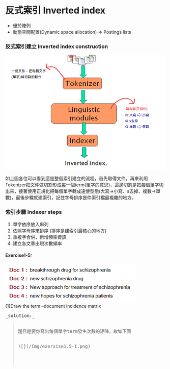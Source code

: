 # 反式索引 Inverted index

* 優於陣列
* 動態空間配置\(Dynamic space allocation\) =&gt; Postings lists

### 反式索引建立 Inverted index construction

![](/Img/Image05.png)

如上圖各位可以看到這是整個索引建立的流程，首先取得文件，再來利用Tokenizer把文件做切割形成每一個term\(單字的意思\)，這邊切割是把每個單字切出來，接著使用正規化把每個單字轉成遠使型態\(大寫-&gt;小寫、s去掉、複數-&gt;單數\)，最後步驟就建索引，記住字母排序是件索引檔最複雜的地方。

### 索引步驟 Indexer steps

1. 單字依序放入串列
2. 依照字母序來排序 \(排序是建索引最核心的地方\)
3. 重複字合併，新增頻率資訊
4. 建立各文章出現次數頻率


#### Exercise1-5:
![](/Img/exerxise1.5.png)<br>
(1)Draw the term –document incidence matrix
<pre>_solution:_<blockquote>
題目是要你寫出每個單字term發生次數的矩陣，故如下圖<p>
![](/Img/exerxise1.5-1.png)
